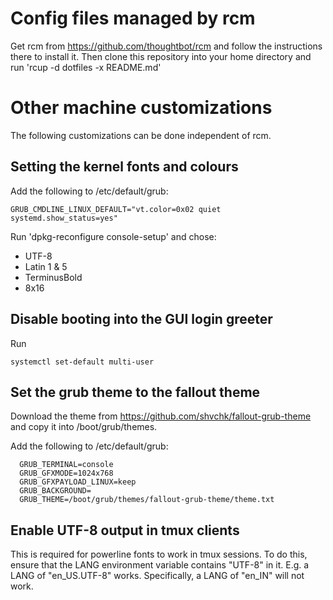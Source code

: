 
Config files managed by rcm
===========================
Get rcm from https://github.com/thoughtbot/rcm and follow the instructions there to install it. Then clone this repository into
your home directory and run 'rcup -d dotfiles -x README.md'

Other machine customizations
============================
The following customizations can be done independent of rcm.

Setting the kernel fonts and colours
------------------------------------
Add the following to /etc/default/grub:

    GRUB_CMDLINE_LINUX_DEFAULT="vt.color=0x02 quiet systemd.show_status=yes"

Run 'dpkg-reconfigure console-setup' and chose:
  * UTF-8
  * Latin 1 & 5
  * TerminusBold
  * 8x16

Disable booting into the GUI login greeter
------------------------------------------
Run

    systemctl set-default multi-user

Set the grub theme to the fallout theme
---------------------------------------
Download the theme from https://github.com/shvchk/fallout-grub-theme and copy it into /boot/grub/themes.

Add the following to /etc/default/grub:

      GRUB_TERMINAL=console
      GRUB_GFXMODE=1024x768
      GRUB_GFXPAYLOAD_LINUX=keep
      GRUB_BACKGROUND=
      GRUB_THEME=/boot/grub/themes/fallout-grub-theme/theme.txt


Enable UTF-8 output in tmux clients
-----------------------------------
This is required for powerline fonts to work in tmux sessions. To do this, ensure that the LANG environment variable contains
"UTF-8" in it. E.g. a LANG of "en_US.UTF-8" works. Specifically, a LANG of "en_IN" will not work.

